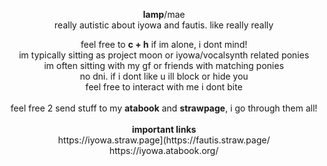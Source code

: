 <p align="center">
<b>lamp</b>/mae <br>
really autistic about iyowa and fautis. like really really <br>
</p>
<p align="center">
feel free to <b>c + h</b> if im alone, i dont mind! <br>
im typically sitting as project moon or iyowa/vocalsynth related ponies <br>
im often sitting with my gf or friends with matching ponies <br>
no dni. if i dont like u ill block or hide you <br> 
feel free to interact with me i dont bite <br> <br> 
feel free 2 send stuff to my <b>atabook</b> and <b>strawpage</b>, i go through them all! <br>
<br> <b>important links</b> <br>
https://iyowa.straw.page](https://fautis.straw.page/ <br>
https://iyowa.atabook.org/  
</p>
<p align="center">

